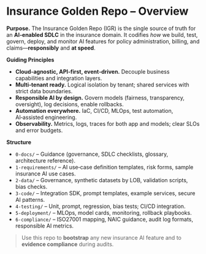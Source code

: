 # Insurance Golden Repo – Overview

**Purpose.** The Insurance Golden Repo (IGR) is the single source of truth for an **AI‑enabled SDLC** in the insurance domain. 
It codifies *how* we build, test, govern, deploy, and monitor AI features for policy administration, billing, and claims—**responsibly** and **at speed**.

**Guiding Principles**
- **Cloud‑agnostic, API‑first, event‑driven.** Decouple business capabilities and integration layers.
- **Multi‑tenant ready.** Logical isolation by tenant; shared services with strict data boundaries.
- **Responsible AI by design.** Govern models (fairness, transparency, oversight), log decisions, enable rollbacks.
- **Automation everywhere.** IaC, CI/CD, MLOps, test automation, AI‑assisted engineering.
- **Observability.** Metrics, logs, traces for both app and models; clear SLOs and error budgets.

**Structure**
- `0-docs/` – Guidance (governance, SDLC checklists, glossary, architecture reference).
- `1-requirements/` – AI use‑case definition templates, risk forms, sample insurance AI use cases.
- `2-data/` – Governance, synthetic datasets by LOB, validation scripts, bias checks.
- `3-code/` – Integration SDK, prompt templates, example services, secure AI patterns.
- `4-testing/` – Unit, prompt, regression, bias tests; CI/CD integration.
- `5-deployment/` – MLOps, model cards, monitoring, rollback playbooks.
- `6-compliance/` – ISO27001 mapping, NAIC guidance, audit log formats, responsible AI metrics.

> Use this repo to **bootstrap** any new insurance AI feature and to **evidence compliance** during audits.
